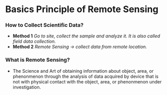 # Basics Principle of Remote Sensing

### How to Collect Scientific Data?
- <b>Method 1</b> <i> Go to site, collect the sample and analyze it. It is also called field data collection.</i>
- <b>Method 2</b> <i> Remote Sensing -> collect data from remote location.</i>

### What is Remote Sensing?
- The Science and Art of obtaining information about object, area, or phenonmenon through the analysis of data acquired by device that is not with physical contact with the object, area, or phenonmenon under investigation.


